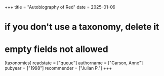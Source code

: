 +++
title = "Autobiography of Red"
date = 2025-01-09
# if you don't use a taxonomy, delete it
# empty fields not allowed
[taxonomies]
  readstate = ["queue"]
  authorname = ["Carson, Anne"]
  pubyear = ["1998"]
  recommender = ["Julian P."]
+++

